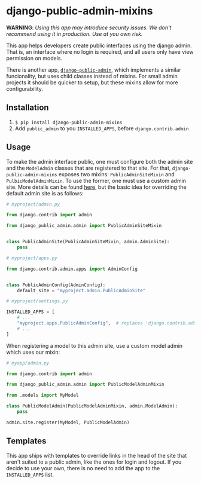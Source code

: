 # django-public-admin-mixins

**WARNING**: *Using this app may introduce security issues. We don't
recommend using it in production. Use at you own risk.*

This app helps developers create public interfaces using the django
admin. That is, an interface where no login is required, and all users
only have view permission on models.

There is another app,
[`django-public-admin`](https://github.com/cuducos/django-public-admin),
which implements a similar funcionality, but uses child classes instead
of mixins. For small admin projects it should be quicker to setup, but
these mixins allow for more configurability.

## Installation

1. `$ pip install django-public-admin-mixins`
2. Add `public_admin` to you `INSTALLED_APPS`, before `django.contrib.admin`

## Usage

To make the admin interface public, one must configure both the admin
site and the `ModelAdmin` classes that are registered to that site. For
that, `django-public-admin-mixins` exposes two mixins:
`PublicAdminSiteMixin` and `PulbicModelAdminMixin`. To use the former,
one must use a custom admin site. More details can be found
[here](https://docs.djangoproject.com/en/dev/ref/contrib/admin/#overriding-the-default-admin-site),
but the basic idea for overriding the default admin site is as follows:

```python
# myproject/admin.py

from django.contrib import admin

from django_public_admin.admin import PublicAdminSiteMixin


class PublicAdminSite(PublicAdminSiteMixin, admin.AdminSite):
    pass
```

```python
# myproject/apps.py

from django.contrib.admin.apps import AdminConfig


class PublicAdminConfig(AdminConfig):
    default_site = "myproject.admin.PublicAdminSite"
```

```python
# myproject/settings.py

INSTALLED_APPS = [
    # ...
    "myproject.apps.PublicAdminConfig",  # replaces 'django.contrib.admin'
    # ...
]
```

When registering a model to this admin site, use a custom model admin
which uses our mixin:

```python
# myapp/admin.py

from django.contrib import admin

from django_public_admin.admin import PublicModelAdminMixin

from .models import MyModel

class PublicModelAdmin(PublicModelAdminMixin, admin.ModelAdmin):
    pass

admin.site.register(MyModel, PublicModelAdmin)
```

## Templates

This app ships with templates to override links in the head of the site
that aren't suited to a public admin, like the ones for login and
logout. If you decide to use your own, there is no need to add the app
to the `INSTALLED_APPS` list.
